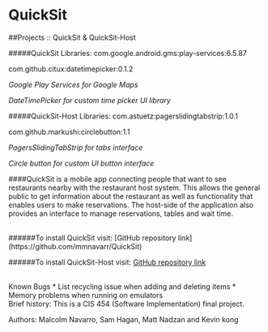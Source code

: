 # QuickSit
##Projects :: QuickSit & QuickSit-Host

#####QuickSit Libraries:
com.google.android.gms:play-services:6.5.87

com.github.citux:datetimepicker:0.1.2

*Google Play Services for Google Maps*

*DateTimePicker for custom time picker UI library*

#####QuickSit-Host Libraries:
com.astuetz:pagerslidingtabstrip:1.0.1

com.github.markushi:circlebutton:1.1

*PagersSlidingTabStrip for tabs interface*

*Circle button for custom UI button interface*


<p>####QuickSit is a mobile app connecting people that want to see restaurants nearby with the restaurant host system. This allows the general public to get information about the restaurant as well as functionality that enables users to make reservations. The host-side of the application also provides an interface to manage reservations, tables and wait time.</p>

<br>
######To install QuickSit visit:
[GitHub repository link](https://github.com/mmnavarr/QuickSit)

######To install QuickSit-Host visit:
[GitHub repository link](https://github.com/hagan116/QuickSit-Host)

<br>
Known Bugs
  * List recycling issue when adding and deleting items  
  * Memory problems when running on emulators

<br>
Brief history: This is a CIS 454 (Software Implementation) final project.

Authors: Malcolm Navarro, Sam Hagan, Matt Nadzan and Kevin kong
